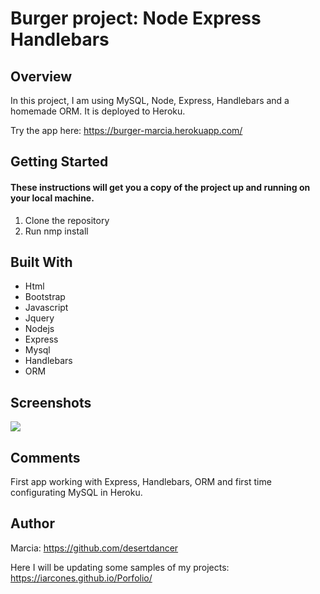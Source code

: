 # Burger project: Node Express Handlebars

## Overview

In this project, I am using MySQL, Node, Express, Handlebars and a homemade ORM. It is deployed to Heroku.

Try the app here: https://burger-marcia.herokuapp.com/

## Getting Started

#### These instructions will get you a copy of the project up and running on your local machine.

1. Clone the repository
2. Run nmp install 

## Built With

- Html
- Bootstrap
- Javascript
- Jquery
- Nodejs
- Express
- Mysql
- Handlebars
- ORM

## Screenshots
![](demo.gif)

## Comments

First app working with Express, Handlebars, ORM and first time configurating MySQL in Heroku.

## Author

Marcia: https://github.com/desertdancer

Here I will be updating some samples of my projects: https://iarcones.github.io/Porfolio/





